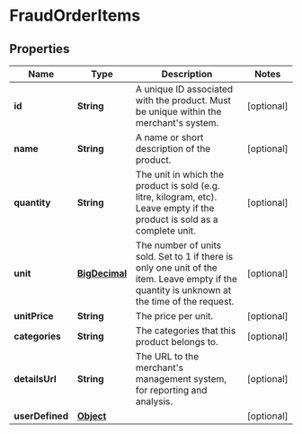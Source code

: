 
# FraudOrderItems

## Properties
Name | Type | Description | Notes
------------ | ------------- | ------------- | -------------
**id** | **String** | A unique ID associated with the product. Must be unique within the merchant&#39;s system. |  [optional]
**name** | **String** | A name or short description of the product. |  [optional]
**quantity** | **String** | The unit in which the product is sold (e.g. litre, kilogram, etc). Leave empty if the product is sold as a complete unit. |  [optional]
**unit** | [**BigDecimal**](BigDecimal.md) | The number of units sold. Set to 1 if there is only one unit of the item. Leave empty if the quantity is unknown at the time of the request. |  [optional]
**unitPrice** | **String** | The price per unit. |  [optional]
**categories** | **String** | The categories that this product belongs to. |  [optional]
**detailsUrl** | **String** | The URL to the merchant&#39;s management system, for reporting and analysis. |  [optional]
**userDefined** | [**Object**](.md) |  |  [optional]



